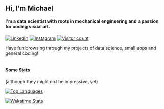 ## Hi, I'm Michael
#### I'm a data scientist with roots in mechanical engineering and a passion for coding visual art.

[![LinkedIn][linkedin-shield]][linkedin-url]
[![Instagram][instagram-shield]][instagram-url]
[![Visitor count][visitors-shield]][visitors-url]

<a>  
Have fun browsing through my projects of data science, small apps and general coding!  
</a>
<br>
<br>

#### Some Stats
(although they might not be impressive, yet)  

[![Top Languages](https://github-readme-stats.vercel.app/api/top-langs/?username=MaelkoM&layout=compact&theme=tokyonight)](https://github.com/MaelkoM/github-readme-stats)

[![Wakatime Stats](https://github-readme-stats.vercel.app/api/wakatime?username=MaelkoM&layout=compact&theme=tokyonight)](https://github.com/MaelkoM/github-readme-stats)

[linkedin-shield]: https://img.shields.io/badge/-LinkedIn-black.svg?style=flat&logo=linkedin&color=223&labelColor=334
[linkedin-url]: https://www.linkedin.com/in/MichaelMallok
[instagram-shield]: https://img.shields.io/badge/-Instagram-black.svg?style=flat&logo=instagram&color=223&labelColor=334
[instagram-url]: https://www.instagram.com/humanfractal
[visitors-shield]: https://shields-io-visitor-counter.herokuapp.com/badge?page=maelkom.maelkom&color=334&labelColor=223&logo=GitHub&logoColor=FFFFFF&style=flat
[visitors-url]: https://github.com/maelkom/maelkom
